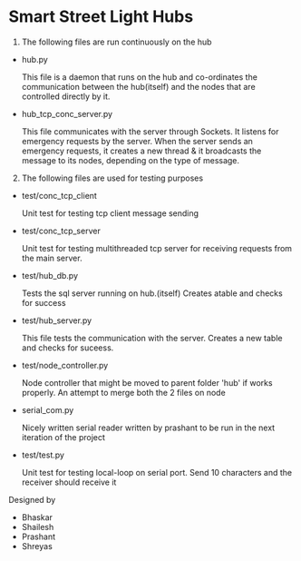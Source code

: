 Smart Street Light Hubs
=======================

1. The following files are run continuously on the hub

 - hub.py

    This file is a daemon that runs on the hub and co-ordinates the communication between the hub(itself) and the nodes that are controlled directly by it.

 - hub_tcp_conc_server.py

    This file communicates with the server through Sockets. It listens for emergency requests by the server. When the server sends an emergency requests, it creates a new thread & it broadcasts the message to its nodes, depending on the type of message.

2. The following files are used for testing purposes

 - test/conc_tcp_client

    Unit test for testing tcp client message sending

 - test/conc_tcp_server

    Unit test for testing multithreaded tcp server for receiving requests from the main server.

 - test/hub_db.py

    Tests the sql server running on hub.(itself) Creates atable and checks for success
   
 - test/hub_server.py

    This file tests the communication with the server. Creates a new table and checks for suceess.

 - test/node_controller.py

    Node controller that might be moved to parent folder 'hub' if works properly. An attempt to merge both the 2 files on node
    
 - serial_com.py

    Nicely written serial reader written by prashant to be run in the next iteration of the project

 - test/test.py

    Unit test for testing local-loop on serial port. Send 10 characters and the receiver should receive it

Designed by
- Bhaskar
- Shailesh
- Prashant
- Shreyas
